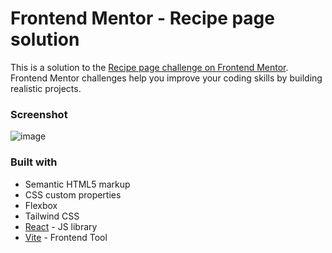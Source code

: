 # Frontend Mentor - Recipe page solution

This is a solution to the [Recipe page challenge on Frontend Mentor](https://www.frontendmentor.io/challenges/recipe-page-KiTsR8QQKm). Frontend Mentor challenges help you improve your coding skills by building realistic projects.

### Screenshot

![image](https://github.com/Franmeza/frontend-challenge-recipe/assets/109352059/0c9cb55e-6889-4801-a230-c68b4cad5876)

### Built with

- Semantic HTML5 markup
- CSS custom properties
- Flexbox
- Tailwind CSS
- [React](https://reactjs.org/) - JS library
- [Vite](https://nextjs.org/) - Frontend Tool
